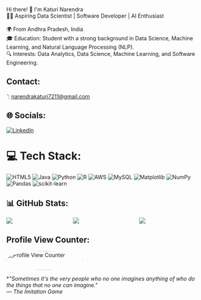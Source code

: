 Hi there! 👋 I'm Katuri Narendra<br>
👨‍💻 Aspiring Data Scientist | Software Developer | AI Enthusiast<br><br>
🌍 From Andhra Pradesh, India<br>
🎓 Education: Student with a strong background in Data Science, Machine Learning, and Natural Language Processing (NLP).<br>
🔍 Interests: Data Analytics, Data Science, Machine Learning, and Software Engineering.

## Contact:
<img src="https://thumbs.dreamstime.com/b/%D0%BF%D0%B5%D1%87%D0%B0%D1%82%D1%8C-201003176.jpg" alt="Gmail Logo" style="width: 5px; height: 5px; float: left;">: narendrakaturi7211@gmail.com

## 🌐 Socials:
[![LinkedIn](https://img.shields.io/badge/LinkedIn-%230077B5.svg?logo=linkedin&logoColor=white)](https://www.linkedin.com/in/narendrakaturi)

# 💻 Tech Stack:
![HTML5](https://img.shields.io/badge/html5-%23E34F26.svg?style=plastic&logo=html5&logoColor=white) ![Java](https://img.shields.io/badge/java-%23ED8B00.svg?style=plastic&logo=openjdk&logoColor=white) ![Python](https://img.shields.io/badge/python-3670A0?style=plastic&logo=python&logoColor=ffdd54) ![R](https://img.shields.io/badge/r-%23276DC3.svg?style=plastic&logo=r&logoColor=white) ![AWS](https://img.shields.io/badge/AWS-%23FF9900.svg?style=plastic&logo=amazon-aws&logoColor=white) ![MySQL](https://img.shields.io/badge/mysql-4479A1.svg?style=plastic&logo=mysql&logoColor=white) ![Matplotlib](https://img.shields.io/badge/Matplotlib-%23ffffff.svg?style=plastic&logo=Matplotlib&logoColor=black) ![NumPy](https://img.shields.io/badge/numpy-%23013243.svg?style=plastic&logo=numpy&logoColor=white) ![Pandas](https://img.shields.io/badge/pandas-%23150458.svg?style=plastic&logo=pandas&logoColor=white) ![scikit-learn](https://img.shields.io/badge/scikit--learn-%23F7931E.svg?style=plastic&logo=scikit-learn&logoColor=white)

## 📊 GitHub Stats:
<div style="display: flex; gap: 20px;">
  <img src="https://github-readme-stats.vercel.app/api?username=Narendra7211&theme=cobalt&hide_border=false&include_all_commits=false&count_private=false" style="flex: 1;">
  <img src="https://github-readme-streak-stats.herokuapp.com/?user=Narendra7211&theme=cobalt&hide_border=false" style="flex: 1;">
  <img src="https://github-readme-stats.vercel.app/api/top-langs/?username=Narendra7211&theme=cobalt&hide_border=false&include_all_commits=false&count_private=false&layout=compact" style="flex: 1;">
</div>

##  Profile View Counter:
<a href="https://visitcount.itsvg.in">
  <img src="https://visitcount.itsvg.in/api?id=Narendra7211&icon=0&color=0" alt="Profile View Counter" style="border-radius: 50%; width: 200px; height: 50px;">
</a>


**"Sometimes it's the very people who no one imagines anything of who do the things that no one can imagine."  
— *The Imitation Game**
